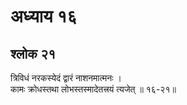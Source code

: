 # अध्याय १६

## श्लोक २१

त्रिविधं नरकस्येदं द्वारं नाशनमात्मनः ।<br>कामः क्रोधस्तथा लोभस्तस्मादेतत्त्रयं त्यजेत् ॥ १६-२१॥<br><br>

